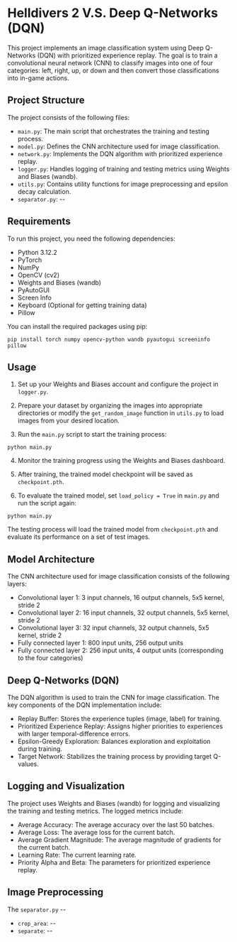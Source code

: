 # Helldivers 2 V.S. Deep Q-Networks (DQN)

This project implements an image classification system using Deep Q-Networks (DQN) with prioritized experience replay. The goal is to train a convolutional neural network (CNN) to classify images into one of four categories: left, right, up, or down and then convert those classifications into in-game actions.

## Project Structure

The project consists of the following files:

- `main.py`: The main script that orchestrates the training and testing process.
- `model.py`: Defines the CNN architecture used for image classification.
- `network.py`: Implements the DQN algorithm with prioritized experience replay.
- `logger.py`: Handles logging of training and testing metrics using Weights and Biases (wandb).
- `utils.py`: Contains utility functions for image preprocessing and epsilon decay calculation.
- `separator.py`: --

## Requirements

To run this project, you need the following dependencies:

- Python 3.12.2
- PyTorch
- NumPy
- OpenCV (cv2)
- Weights and Biases (wandb)
- PyAutoGUI
- Screen Info
- Keyboard (Optional for getting training data)
- Pillow

You can install the required packages using pip:

```
pip install torch numpy opencv-python wandb pyautogui screeninfo pillow
```

## Usage

1. Set up your Weights and Biases account and configure the project in `logger.py`.

2. Prepare your dataset by organizing the images into appropriate directories or modify the `get_random_image` function in `utils.py` to load images from your desired location.

3. Run the `main.py` script to start the training process:

```
python main.py
```

4. Monitor the training progress using the Weights and Biases dashboard.

5. After training, the trained model checkpoint will be saved as `checkpoint.pth`.

6. To evaluate the trained model, set `load_policy = True` in `main.py` and run the script again:

```
python main.py
```

The testing process will load the trained model from `checkpoint.pth` and evaluate its performance on a set of test images.

## Model Architecture

The CNN architecture used for image classification consists of the following layers:

- Convolutional layer 1: 3 input channels, 16 output channels, 5x5 kernel, stride 2
- Convolutional layer 2: 16 input channels, 32 output channels, 5x5 kernel, stride 2
- Convolutional layer 3: 32 input channels, 32 output channels, 5x5 kernel, stride 2
- Fully connected layer 1: 800 input units, 256 output units
- Fully connected layer 2: 256 input units, 4 output units (corresponding to the four categories)

## Deep Q-Networks (DQN)

The DQN algorithm is used to train the CNN for image classification. The key components of the DQN implementation include:

- Replay Buffer: Stores the experience tuples (image, label) for training.
- Prioritized Experience Replay: Assigns higher priorities to experiences with larger temporal-difference errors.
- Epsilon-Greedy Exploration: Balances exploration and exploitation during training.
- Target Network: Stabilizes the training process by providing target Q-values.

## Logging and Visualization

The project uses Weights and Biases (wandb) for logging and visualizing the training and testing metrics. The logged metrics include:

- Average Accuracy: The average accuracy over the last 50 batches.
- Average Loss: The average loss for the current batch.
- Average Gradient Magnitude: The average magnitude of gradients for the current batch.
- Learning Rate: The current learning rate.
- Priority Alpha and Beta: The parameters for prioritized experience replay.

## Image Preprocessing

The `separator.py` --

- `crop_area`: --
- `separate`: --
